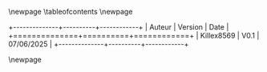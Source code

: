 \newpage
\tableofcontents
\newpage



+--------------+----------+------------+
| Auteur       | Version  | Date       |
+==============+==========+============+
| Killex8569   | V0.1     | 07/06/2025 |
+--------------+----------+------------+

\newpage


